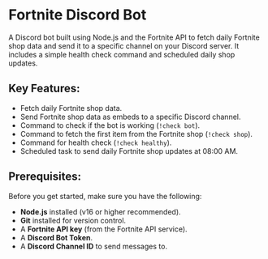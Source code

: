 # Fortnite Discord Bot

A Discord bot built using Node.js and the Fortnite API to fetch daily Fortnite shop data and send it to a specific channel on your Discord server. It includes a simple health check command and scheduled daily shop updates.

## Key Features:
- Fetch daily Fortnite shop data.
- Send Fortnite shop data as embeds to a specific Discord channel.
- Command to check if the bot is working (`!check bot`).
- Command to fetch the first item from the Fortnite shop (`!check shop`).
- Command for health check (`!check healthy`).
- Scheduled task to send daily Fortnite shop updates at 08:00 AM.

## Prerequisites:
Before you get started, make sure you have the following:
- **Node.js** installed (v16 or higher recommended).
- **Git** installed for version control.
- A **Fortnite API key** (from the Fortnite API service).
- A **Discord Bot Token**.
- A **Discord Channel ID** to send messages to.
